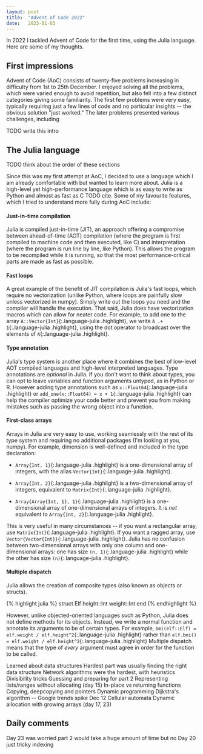 ```yaml
---
layout: post
title:  "Advent of Code 2022"
date:   2023-01-03
---
```


In 2022 I tackled Advent of Code for the first time,
using the Julia language. Here are some of my thoughts.

## First impressions

Advent of Code (AoC) consists of twenty-five problems increasing in difficulty
from 1st to 25th December.
I enjoyed solving all the problems,
which were varied enough to avoid repetition,
but also fell into a few distinct categories
giving some familiarity.
The first few problems were very easy,
typically requiring just a few lines of code
and no particular insights -- the obvious solution "just worked."
The later problems presented various challenges,
including

TODO write this intro





## The Julia language

TODO think about the order of these sections

Since this was my first attempt at AoC,
I decided to use a language which I am already comfortable with
but wanted to learn more about.
Julia is a high-level yet high-performance language which is as easy to write
as Python and almost as fast as C TODO cite.
Some of my favourite features,
which I tried to understand more fully during AoC include:

#### Just-in-time compilation

Julia is compiled just-in-time (JIT),
an approach offering a compromise between
ahead-of-time (AOT) compilation
(where the program is first compiled to
machine code and then executed, like C)
and interpretation
(where the program is run line by line, like Python).
This allows the program to be recompiled while it is running,
so that the most performance-critical parts are made as fast as possible.

#### Fast loops

A great example of the benefit of JIT compilation is
Julia's fast loops, which require no vectorization
(unlike Python, where loops are painfully slow
unless vectorized in numpy).
Simply write out the loops you need and the compiler will handle
the execution.
That said, Julia does have vectorization macros which
can allow for neater code.
For example, to add one to the array
`A::Vector{Int}`{:.language-julia .highlight},
we write `A .+ 1`{:.language-julia .highlight},
using the dot operator to broadcast over
the elements of `A`{:.language-julia .highlight}.

#### Type annotation

Julia's type system is another place where it combines the best of
low-level AOT compiled languages and high-level interpreted languages.
Type annotations are *optional* in Julia.
If you don't want to think about types,
you can opt to leave variables and function arguments untyped,
as in Python or R.
However adding type annotations such as
`x::Float64`{:.language-julia .highlight}
or `add_one(x::Float64) = x + 1`{:.language-julia .highlight}
can help the compiler optimize your code better
and prevent you from making mistakes such as passing the wrong
object into a function.

#### First-class arrays

Arrays in Julia are very easy to use,
working seamlessly with the rest of its type system
and requiring no additional packages (I'm looking at you, numpy).
For example, dimension is well-defined
and included in the type declaration:

* `Array{Int, 1}`{:.language-julia .highlight}
is a one-dimensional array of integers,
with the alias `Vector{Int}`{:.language-julia .highlight}.

* `Array{Int, 2}`{:.language-julia .highlight}
is a two-dimensional array of integers,
equivalent to `Matrix{Int}`{:.language-julia .highlight}.

* `Array{Array{Int, 1}, 1}`{:.language-julia .highlight}
is a one-dimensional array of one-dimensional arrays of integers.
It is *not* equivalent to `Array{Int, 2}`{:.language-julia .highlight}.

This is very useful in many circumstances -- if you want
a rectangular array, use `Matrix{Int}`{:.language-julia .highlight}.
If you want a ragged array,
use `Vector{Vector{Int}}`{:.language-julia .highlight}.
Julia has no confusion between two-dimensional
arrays with only one column and one-dimensional arrays:
one has size `(n, 1)`{:.language-julia .highlight}
while the other has size `(n)`{:.language-julia .highlight}.

#### Multiple dispatch

Julia allows the creation of composite types
(also known as objects or structs).


{% highlight julia %}
struct Elf
    height::Int
    weight::Int
end
{% endhighlight %}

However, unlike objected-oriented languages such as Python,
Julia does not define methods for its objects.
Instead, we write a normal function and annotate its arguments
to be of certain types.
For example,
`bmi(elf::Elf) = elf.weight / elf.height^2`{:.language-julia .highlight}
rather than
`elf.bmi() = elf.weight / elf.height^2`{:.language-julia .highlight}
Multiple dispatch means that the type of *every* argument must agree
in order for the function to be called.







Learned about data structures
Hardest part was usually finding the right data structure
Network algorithms were the hardest, with heuristics
Divisibility tricks
Guessing and preparing for part 2
Representing lists/ranges without allocating (day 15)
In-place vs returning functions
Copying, deepcopying and pointers
Dynamic programming
Dijkstra's algorithm -- Google trends spike Dec 12
Cellular automata
Dynamic allocation with growing arrays (day 17, 23)

## Daily comments

Day 23 was worried part 2 would take a huge amount of time but no
Day 20 just tricky indexing
